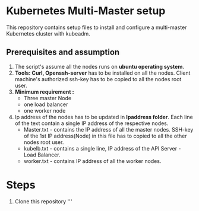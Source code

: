 # Kubernetes Multi-Master setup

This repository contains setup files to install and configure a multi-master Kubernetes cluster with kubeadm.

## Prerequisites and assumption

1) The script's assume all the nodes runs on **ubuntu operating system**.
2) **Tools: Curl, Openssh-server** has to be installed on all the nodes. Client machine's authorized ssh-key has to be copied to all the nodes root user.
3) **Minimum requirement :**
   * Three master Node
   * one load balancer
   * one worker node
4) Ip address of the nodes has to be updated in **Ipaddress folder**. Each line of the text contain a single IP address of the respective nodes.
   * Master.txt - contains the IP address of all the master nodes. SSH-key of the 1st IP address(Node) in this file has to copied to all the other nodes root user. 
   * kubelb.txt - contains a single line, IP address of the API Server - Load Balancer.
   * worker.txt - contains IP address of all the worker nodes.

# Steps

1. Clone this repository
'''

